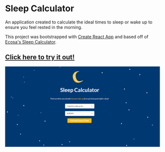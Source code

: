 # Sleep Calculator

An application created to calculate the ideal times to sleep or wake up to ensure you feel rested in the morning.

This project was bootstrapped with [Create React App](https://github.com/facebook/create-react-app) and based off of [Ecosa's Sleep Calculator](https://www.ecosa.com.au/sleep-calculator).

## [Click here to try it out!](https://williambhuynh.github.io/sleep_calculator/)

![alt Screenshot of todo list application](src/images/sleepCalculatorInput.png)



